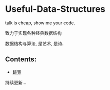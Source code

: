# Useful-Data-Structures

talk is cheap, show me your code.

致力于实现各种经典数据结构

数据结构与算法, 是艺术, 是诗. 


## Contents:
* [跳表](./%E8%B7%B3%E8%A1%A8)

持续更新...
